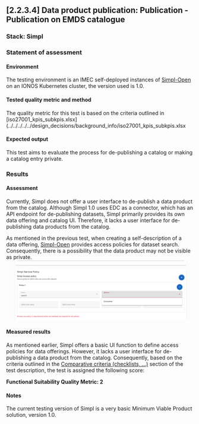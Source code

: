 ## [2.2.3.4] Data product publication: Publication - Publication on EMDS catalogue
### Stack: Simpl

### Statement of assessment
#### Environment                                                                                                                 
The testing environment is an IMEC self-deployed instances of [Simpl-Open](https://code.europa.eu/simpl/simpl-open) on an IONOS Kubernetes cluster, the version used is 1.0.
                                                                                                                                 
#### Tested quality metric and method                                                                                            
The quality metric for this test is based on the criteria outlined in [iso27001_kpis_subkpis.xlsx](../../../../../design_decisions/background_info/iso27001_kpis_subkpis.xlsx

#### Expected output
This test aims to evaluate the process for de-publishing a catalog or making a catalog entry private.

### Results
#### Assessment
Currently, Simpl does not offer a user interface to de-publish a data product from the catalog. Although Simpl 1.0 uses EDC as a connector, which has an API endpoint for de-publishing datasets, Simpl primarily provides its own data offering and catalog UI. Therefore, it lacks a user interface for de-publishing data products from the catalog.

As mentioned in the previous test, when creating a self-description of a data offering, [Simpl-Open](https://code.europa.eu/simpl/simpl-open) provides access policies for dataset search. Consequently, there is a possibility that the data product may not be visible as private.
![simpl_offering.png](images/simpl_offering.png)

#### Measured results
As mentioned earlier, Simpl offers a basic UI function to define access policies for data offerings. However, it lacks a user interface for de-publishing a data product from the catalog. Consequently, based on the criteria outlined in the [Comparative criteria (checklists, ...)](./test.md#comparative-criteria-checklists-) section of the test description, the test is assigned the following score:

**Functional Suitability Quality Metric: 2**

#### Notes                                                                                             
The current testing version of Simpl is a very basic Minimum Viable Product solution, version 1.0.     
